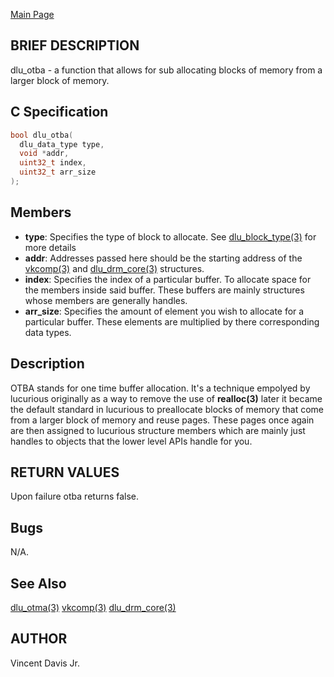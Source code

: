 <a href="https://easyip2023.github.io/lucurious-docs/" class="button">Main Page</a>

## BRIEF DESCRIPTION

dlu_otba - a function that allows for sub allocating blocks of memory from a larger block of memory.

## C Specification

```c
bool dlu_otba(
  dlu_data_type type,
  void *addr,
  uint32_t index,
  uint32_t arr_size
);
```

## Members

* **type**: Specifies the type of block to allocate. See [dlu_block_type(3)](https://easyip2023.github.io/lucurious-docs/enums/utils/dlu_block_type) for more details
* **addr**: Addresses passed here should be the starting address of the [vkcomp(3)](https://easyip2023.github.io/lucurious-docs/structs/vkcomp/vkcomp) and
[dlu_drm_core(3)](https://easyip2023.github.io/lucurious-docs/structs/drm/dlu_drm_core) structures.
* **index**: Specifies the index of a particular buffer. To allocate space for the members inside said buffer. These buffers are mainly structures whose
members are generally handles.
* **arr_size**: Specifies the amount of element you wish to allocate for a particular buffer. These elements are multiplied by there corresponding data types.

## Description

OTBA stands for one time buffer allocation. It's a technique empolyed by lucurious originally as a way to remove the use of **realloc(3)** later it became
the default standard in lucurious to preallocate blocks of memory that come from a larger block of memory and reuse pages. These pages once again are
then assigned to lucurious structure members which are mainly just handles to objects that the lower level APIs handle for you.

## RETURN VALUES

Upon failure otba returns false.

## Bugs

N/A.

## See Also

[dlu_otma(3)](https://easyip2023.github.io/lucurious-docs/api/utils/dlu_otma)
[vkcomp(3)](https://easyip2023.github.io/lucurious-docs/structs/vkcomp/vkcomp)
[dlu_drm_core(3)](https://easyip2023.github.io/lucurious-docs/structs/drm/dlu_drm_core)

## AUTHOR

Vincent Davis Jr.